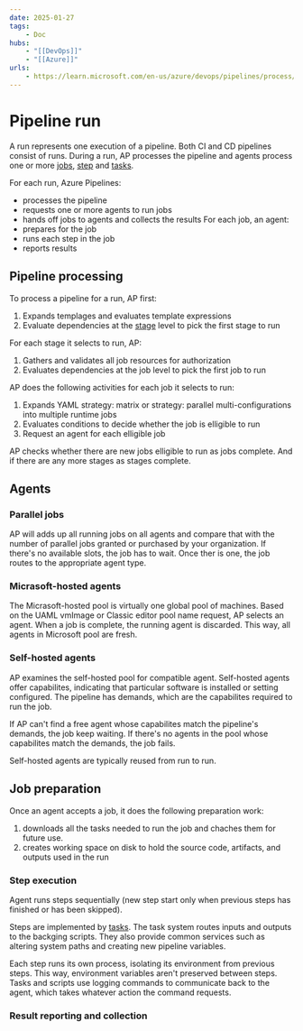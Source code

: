 ```yaml
---
date: 2025-01-27
tags:
    - Doc
hubs:
    - "[[DevOps]]"
    - "[[Azure]]"
urls:
    - https://learn.microsoft.com/en-us/azure/devops/pipelines/process/runs?view=azure-devops
---
```


# Pipeline run 

A run represents one execution of a pipeline. Both CI and CD pipelines consist of runs. During a run, AP processes the pipeline and agents process one or more [jobs](inbox/2025-01-24_Azure_Pipelines.md#Job), [step](inbox/2025-01-24_Azure_Pipelines.md#Step) and [tasks](inbox/2025-01-24_Azure_Pipelines.md#Task).

For each run, Azure Pipelines:
- processes the pipeline
- requests one or more agents to run jobs
- hands off jobs to agents and collects the results
For each job, an agent:
- prepares for the job
- runs each step in the job
- reports results


## Pipeline processing

To process a pipeline for a run, AP first:
1. Expands templages and evaluates template expressions
2. Evaluate dependencies at the [stage](inbox/2025-01-24_Azure_Pipelines.md#Stage) level to pick the first stage to run

For each stage it selects to run, AP:
1. Gathers and validates all job resources for authorization
2. Evaluates dependencies at the job level to pick the first job to run

AP does the following activities for each job it selects to run:
1. Expands YAML strategy: matrix or strategy: parallel multi-configurations into multiple runtime jobs
2. Evaluates conditions to decide whether the job is elligible to run
3. Request an agent for each elligible job

AP checks whether there are new jobs elligible to run as jobs complete. And if there are any more stages as stages complete.

## Agents

### Parallel jobs

AP will adds up all running jobs on all agents and compare that with the number of parallel jobs granted or purchased by your organization.
If there's no available slots, the job has to wait. Once ther is one, the job routes to the appropriate agent type.

### Micrasoft-hosted agents

The Micrasoft-hosted pool is virtually one global pool of machines. Based on the UAML vmImage or Classic editor pool name request, AP selects an agent.
When a job is complete, the running agent is discarded. This way, all agents in Microsoft pool are fresh.

### Self-hosted agents

AP examines the self-hosted pool for compatible agent. Self-hosted agents offer capabilites, indicating that particular software is installed or setting configured.
The pipeline has demands, which are the capabilites required to run the job.

If AP can't find a free agent whose capabilites match the pipeline's demands, the job keep waiting. If there's no agents in the pool whose capabilites match the demands, the job fails.

Self-hosted agents are typically reused from run to run.

## Job preparation

Once an agent accepts a job, it does the following preparation work:
1. downloads all the tasks needed to run the job and chaches them for future use.
2. creates working space on disk to hold the source code, artifacts, and outputs used in the run


### Step execution

Agent runs steps sequentially (new step start only when previous steps has finished or has been skipped).

Steps are implemented by [tasks](inbox/2025-01-24_Azure_Pipelines.md#Task). The task system routes inputs and outputs to the backging scripts.
They also provide common services such as altering system paths and creating new pipeline variables.

Each step runs its own process, isolating its environment from previous steps. This way, environment variables aren't preserved between steps.
Tasks and scripts use logging commands to communicate back to the agent, which takes whatever action the command requests.

### Result reporting and collection


